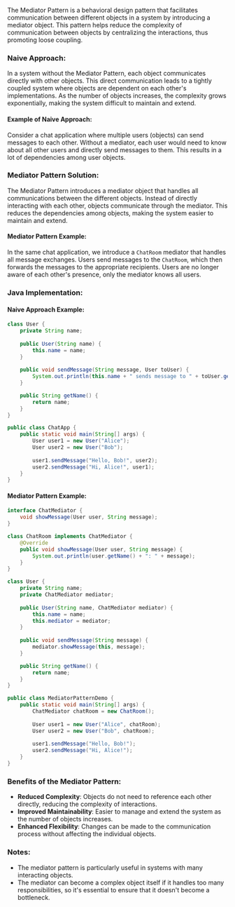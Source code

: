 The Mediator Pattern is a behavioral design pattern that facilitates communication between different objects in a system by introducing a mediator object. This pattern helps reduce the complexity of communication between objects by centralizing the interactions, thus promoting loose coupling.

### Naive Approach:
In a system without the Mediator Pattern, each object communicates directly with other objects. This direct communication leads to a tightly coupled system where objects are dependent on each other's implementations. As the number of objects increases, the complexity grows exponentially, making the system difficult to maintain and extend.

#### Example of Naive Approach:
Consider a chat application where multiple users (objects) can send messages to each other. Without a mediator, each user would need to know about all other users and directly send messages to them. This results in a lot of dependencies among user objects.

### Mediator Pattern Solution:
The Mediator Pattern introduces a mediator object that handles all communications between the different objects. Instead of directly interacting with each other, objects communicate through the mediator. This reduces the dependencies among objects, making the system easier to maintain and extend.

#### Mediator Pattern Example:
In the same chat application, we introduce a `ChatRoom` mediator that handles all message exchanges. Users send messages to the `ChatRoom`, which then forwards the messages to the appropriate recipients. Users are no longer aware of each other's presence, only the mediator knows all users.

### Java Implementation:

#### Naive Approach Example:
```java
class User {
    private String name;
    
    public User(String name) {
        this.name = name;
    }
    
    public void sendMessage(String message, User toUser) {
        System.out.println(this.name + " sends message to " + toUser.getName() + ": " + message);
    }

    public String getName() {
        return name;
    }
}

public class ChatApp {
    public static void main(String[] args) {
        User user1 = new User("Alice");
        User user2 = new User("Bob");
        
        user1.sendMessage("Hello, Bob!", user2);
        user2.sendMessage("Hi, Alice!", user1);
    }
}
```

#### Mediator Pattern Example:
```java
interface ChatMediator {
    void showMessage(User user, String message);
}

class ChatRoom implements ChatMediator {
    @Override
    public void showMessage(User user, String message) {
        System.out.println(user.getName() + ": " + message);
    }
}

class User {
    private String name;
    private ChatMediator mediator;
    
    public User(String name, ChatMediator mediator) {
        this.name = name;
        this.mediator = mediator;
    }
    
    public void sendMessage(String message) {
        mediator.showMessage(this, message);
    }

    public String getName() {
        return name;
    }
}

public class MediatorPatternDemo {
    public static void main(String[] args) {
        ChatMediator chatRoom = new ChatRoom();
        
        User user1 = new User("Alice", chatRoom);
        User user2 = new User("Bob", chatRoom);
        
        user1.sendMessage("Hello, Bob!");
        user2.sendMessage("Hi, Alice!");
    }
}
```

### Benefits of the Mediator Pattern:
- **Reduced Complexity**: Objects do not need to reference each other directly, reducing the complexity of interactions.
- **Improved Maintainability**: Easier to manage and extend the system as the number of objects increases.
- **Enhanced Flexibility**: Changes can be made to the communication process without affecting the individual objects.

### Notes:
- The mediator pattern is particularly useful in systems with many interacting objects.
- The mediator can become a complex object itself if it handles too many responsibilities, so it's essential to ensure that it doesn't become a bottleneck.